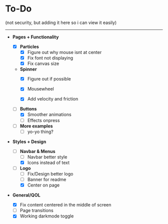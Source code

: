 # To-Do 
(not security, but adding it here so i can view it easily)

___
- **Pages + Functionality**

  - [x] **Particles**
    - [x] Figure out why mouse isnt at center 
    - [x] Fix font not displaying
    - [x] Fix canvas size

  - **Spinner**
    - [x] Figure out if possible
    - [x] Mousewheel
    - [x] Add velocity and friction


  - [ ] **Buttons**
    - [x] Smoother animations
    - [ ] Effects onpress

  - [ ] **More examples**
    - [ ] yo-yo thing?

- **Styles + Design**

  - [ ] **Navbar & Menus**
    - [ ] Navbar better style
    - [x] Icons instead of text

  - [ ] **Logo**
    - [ ] Fix/Design better logo
    - [ ] Banner for readme
    - [x] Center on page

- **General/QOL**
  - [x] Fix content centered in the middle of screen
  - [ ] Page transitions
  - [x] Working darkmode toggle